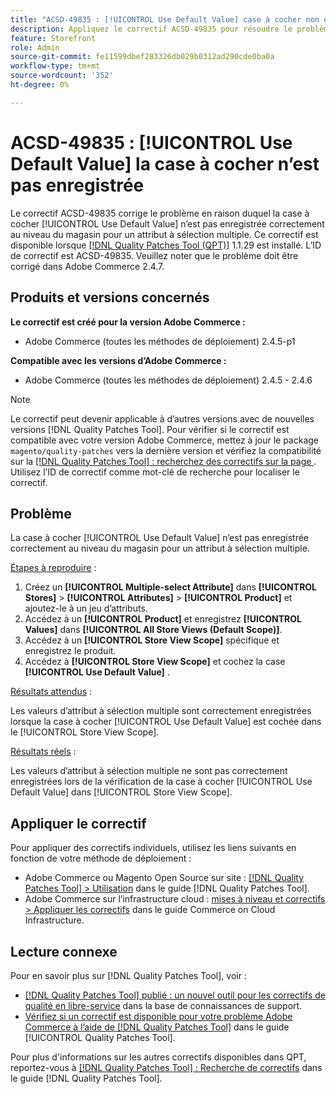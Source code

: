 ```yaml
---
title: "ACSD-49835 : [!UICONTROL Use Default Value] case à cocher non enregistrée"
description: Appliquez le correctif ACSD-49835 pour résoudre le problème Adobe Commerce en raison duquel la case à cocher [!UICONTROL Use Default Value] n’est pas enregistrée correctement au niveau du magasin pour un attribut à sélection multiple.
feature: Storefront
role: Admin
source-git-commit: fe11599dbef283326db029b0312ad290cde0ba0a
workflow-type: tm+mt
source-wordcount: '352'
ht-degree: 0%

---
```


# ACSD-49835 : [!UICONTROL Use Default Value] la case à cocher n’est pas enregistrée

Le correctif ACSD-49835 corrige le problème en raison duquel la case à cocher [!UICONTROL Use Default Value] n’est pas enregistrée correctement au niveau du magasin pour un attribut à sélection multiple. Ce correctif est disponible lorsque [[!DNL Quality Patches Tool (QPT)]](https://experienceleague.adobe.com/en/docs/commerce-knowledge-base/kb/announcements/commerce-announcements/magento-quality-patches-released-new-tool-to-self-serve-quality-patches) 1.1.29 est installé. L’ID de correctif est ACSD-49835. Veuillez noter que le problème doit être corrigé dans Adobe Commerce 2.4.7.

## Produits et versions concernés

**Le correctif est créé pour la version Adobe Commerce :**

* Adobe Commerce (toutes les méthodes de déploiement) 2.4.5-p1

**Compatible avec les versions d’Adobe Commerce :**

* Adobe Commerce (toutes les méthodes de déploiement) 2.4.5 - 2.4.6

>[!NOTE]
>
>Le correctif peut devenir applicable à d’autres versions avec de nouvelles versions [!DNL Quality Patches Tool]. Pour vérifier si le correctif est compatible avec votre version Adobe Commerce, mettez à jour le package `magento/quality-patches` vers la dernière version et vérifiez la compatibilité sur la [[!DNL Quality Patches Tool] : recherchez des correctifs sur la page ](https://experienceleague.adobe.com/tools/commerce-quality-patches/index.html). Utilisez l’ID de correctif comme mot-clé de recherche pour localiser le correctif.

## Problème

La case à cocher [!UICONTROL Use Default Value] n’est pas enregistrée correctement au niveau du magasin pour un attribut à sélection multiple.

<u>Étapes à reproduire</u> :

1. Créez un **[!UICONTROL Multiple-select Attribute]** dans **[!UICONTROL Stores]** > **[!UICONTROL Attributes]** > **[!UICONTROL Product]** et ajoutez-le à un jeu d’attributs.
1. Accédez à un **[!UICONTROL Product]** et enregistrez **[!UICONTROL Values]** dans **[!UICONTROL All Store Views (Default Scope)]**.
1. Accédez à un **[!UICONTROL Store View Scope]** spécifique et enregistrez le produit.
1. Accédez à **[!UICONTROL Store View Scope]** et cochez la case **[!UICONTROL Use Default Value]** .

<u>Résultats attendus</u> :

Les valeurs d’attribut à sélection multiple sont correctement enregistrées lorsque la case à cocher [!UICONTROL Use Default Value] est cochée dans le [!UICONTROL Store View Scope].

<u>Résultats réels</u> :

Les valeurs d’attribut à sélection multiple ne sont pas correctement enregistrées lors de la vérification de la case à cocher [!UICONTROL Use Default Value] dans [!UICONTROL Store View Scope].

## Appliquer le correctif

Pour appliquer des correctifs individuels, utilisez les liens suivants en fonction de votre méthode de déploiement :

* Adobe Commerce ou Magento Open Source sur site : [[!DNL Quality Patches Tool] > Utilisation](/help/tools/quality-patches-tool/usage.md) dans le guide [!DNL Quality Patches Tool].
* Adobe Commerce sur l’infrastructure cloud : [mises à niveau et correctifs > Appliquer les correctifs](https://experienceleague.adobe.com/docs/commerce-cloud-service/user-guide/develop/upgrade/apply-patches.html) dans le guide Commerce on Cloud Infrastructure.

## Lecture connexe

Pour en savoir plus sur [!DNL Quality Patches Tool], voir :

* [[!DNL Quality Patches Tool] publié : un nouvel outil pour les correctifs de qualité en libre-service](https://experienceleague.adobe.com/en/docs/commerce-knowledge-base/kb/announcements/commerce-announcements/magento-quality-patches-released-new-tool-to-self-serve-quality-patches) dans la base de connaissances de support.
* [Vérifiez si un correctif est disponible pour votre problème Adobe Commerce à l’aide de  [!DNL Quality Patches Tool]](/help/tools/quality-patches-tool/patches-available-in-qpt/check-patch-for-magento-issue-with-magento-quality-patches.md) dans le guide [!UICONTROL Quality Patches Tool].


Pour plus d&#39;informations sur les autres correctifs disponibles dans QPT, reportez-vous à [[!DNL Quality Patches Tool] : Recherche de correctifs](https://experienceleague.adobe.com/tools/commerce-quality-patches/index.html) dans le guide [!DNL Quality Patches Tool].
